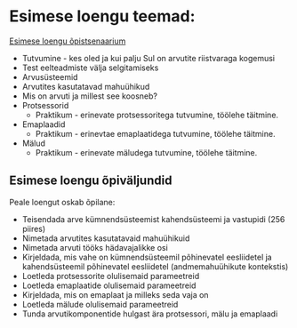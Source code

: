 # Esimese loengu teemad:

[Esimese loengu õpistsenaarium](https://leplanner.ee/en/scenario/2121)

- Tutvumine - kes oled ja kui palju Sul on arvutite riistvaraga kogemusi
- Test eelteadmiste välja selgitamiseks
- Arvusüsteemid
- Arvutites kasutatavad mahuühikud
- Mis on arvuti ja millest see koosneb?
- Protsessorid
  - Praktikum - erinevate protsessoritega tutvumine, töölehe täitmine.
- Emaplaadid
  - Praktikum - erinevtae emaplaatidega tutvumine, töölehe täitmine.
- Mälud
  - Praktikum - erinevate mäludega tutvumine, töölehe täitmine.

## Esimese loengu õpiväljundid

Peale loengut oskab õpilane:

- Teisendada arve kümnendsüsteemist kahendsüsteemi ja vastupidi (256 piires)
- Nimetada arvutites kasutatavaid mahuühikuid
- Nimetada arvuti tööks hädavajalikke osi
- Kirjeldada, mis vahe on kümnendsüsteemil põhinevatel eesliidetel ja kahendsüsteemil põhinevatel eesliidetel (andmemahuühikute kontekstis)
- Loetleda protsessorite olulisemaid parameetreid
- Loetleda emaplaatide olulisemaid parameetreid
- Kirjeldada, mis on emaplaat ja milleks seda vaja on
- Loetleda mälude olulisemaid parameetreid
- Tunda arvutikomponentide hulgast ära protsessori, mälu ja emaplaadi